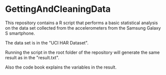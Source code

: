 GettingAndCleaningData
======================

This repository contains a R script that performs a basic statistical analysis on the data set collected from the accelerometers from the Samsung Galaxy S smartphone.

The data set is in the "UCI HAR Dataset".

Running the script in the root folder of the repository will generate the same result as in the "result.txt".

Also the code book explains the variables in the result.
